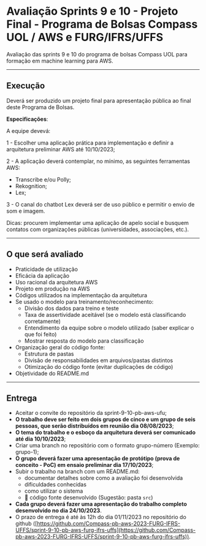 # Avaliação Sprints 9 e 10 - Projeto Final - Programa de Bolsas Compass UOL / AWS e FURG/IFRS/UFFS

Avaliação das sprints 9 e 10 do programa de bolsas Compass UOL para formação em machine learning para AWS.

---

## Execução

Deverá ser produzido um projeto final para apresentação pública ao final deste Programa de Bolsas.

**Especificações**:

A equipe devevá:

1 - Escolher uma aplicação prática para implementação e definir a arquitetura preliminar AWS até 10/10/2023;

2 - A aplicação deverá contemplar, no mínimo, as seguintes ferramentas AWS:

- Transcribe e/ou Polly;
- Rekognition;
- Lex;
  
3 - O canal do chatbot Lex deverá ser de uso público e permitir o envio de som e imagem.

Dicas: procurem implementar uma aplicação de apelo social e busquem contatos com organizações públicas (universidades, associações, etc.).

***

## O que será avaliado

- Praticidade de utilização
- Eficácia da aplicação
- Uso racional da arquitetura AWS
- Projeto em produção na AWS
- Códigos utilizados na implementação da arquitetura
- Se usado o modelo para treinamento/reconhecimento:
  - Divisão dos dados para treino e teste
  - Taxa de assertividade aceitável (se o modelo está classificando corretamente)
  - Entendimento da equipe sobre o modelo utilizado (saber explicar o que foi feito)
  - Mostrar resposta do modelo para classificação
- Organização geral do código fonte:
  - Estrutura de pastas
  - Divisão de responsabilidades em arquivos/pastas distintos
  - Otimização do código fonte (evitar duplicações de código)
- Objetividade do README.md

***

## Entrega

- Aceitar o convite do repositório da sprint-9-10-pb-aws-ufu;
- **O trabalho deve ser feito em dois grupos de cinco e um grupo de seis pessoas, que serão distribuídos em reunião dia 08/08/2023**;
- **O tema do trabalho e o esboço da arquitetura deverá ser comunicado até dia 10/10/2023**;
- Criar uma branch no repositório com o formato grupo-número (Exemplo: grupo-1);
- **O grupo deverá fazer uma apresentação de protótipo (prova de conceito - PoC) em ensaio preliminar dia 17/10/2023**;
- Subir o trabalho na branch com um README.md:
  - documentar detalhes sobre como a avaliação foi desenvolvida
  - dificuldades conhecidas
  - como utilizar o sistema
  - 🔨 código fonte desenvolvido (Sugestão: pasta `src`)
- **Cada grupo deverá fazer uma apresentação do trabalho completo desenvolvido no dia 24/10/2023**.
- O prazo de entrega é até às 12h do dia 01/11/2023 no repositório do github ([https://github.com/Compass-pb-aws-2023-FURG-IFRS-UFFS/sprint-9-10-pb-aws-furg-ifrs-uffs](https://github.com/Compass-pb-aws-2023-FURG-IFRS-UFFS/sprint-9-10-pb-aws-furg-ifrs-uffs)).

